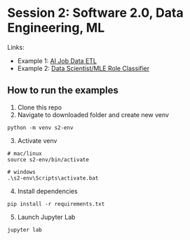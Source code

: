 # Session 2: Software 2.0, Data Engineering, ML

Links:
- Example 1: [AI Job Data ETL](https://github.com/ShawhinT/AI-Builders-Bootcamp-3/blob/main/session-2/example_1-ai_job_etl.ipynb)
- Example 2: [Data Scientist/MLE Role Classifier](https://github.com/ShawhinT/AI-Builders-Bootcamp-3/blob/main/session-2/example_2-train_job_classifier.ipynb)

## How to run the examples

1. Clone this repo
2. Navigate to downloaded folder and create new venv
```
python -m venv s2-env
```
3. Activate venv
```
# mac/linux
source s2-env/bin/activate

# windows
.\s2-env\Scripts\activate.bat
```
4. Install dependencies
```
pip install -r requirements.txt
```
5. Launch Jupyter Lab
```
jupyter lab
```
